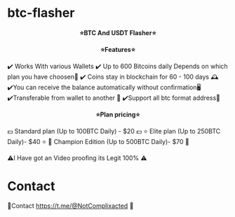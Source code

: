 # btc-flasher

<p align="center">
  <b>⭐BTC And USDT Flasher⭐</b>
</p>


<p align="center">
  <b>⭐Features⭐</b>
</p>
✔️ Works With various Wallets
✔️ Up to 600 Bitcoins daily Depends on which plan you have choosen💸
✔️ Coins stay in blockchain for 60 - 100 days 🕰️
✔️You can receive the balance automatically without confirmation🖥
✔️Transferable from wallet to another 🔁
✔️Support all btc format address💸

<p align="center">
  <b>⭐Plan pricing⭐</b>
</p>
💵 Standard plan (Up to 100BTC Daily) - $20 💵
⭐️ Elite plan (Up to 250BTC Daily)- $40 ⭐️
💎 Champion Edition (Up to 500BTC Daily)- $70 💎

⚠️I Have got an Video proofing its Legit 100% ⚠️

# Contact

💬Contact https://t.me/@NotComplixacted 🔗

